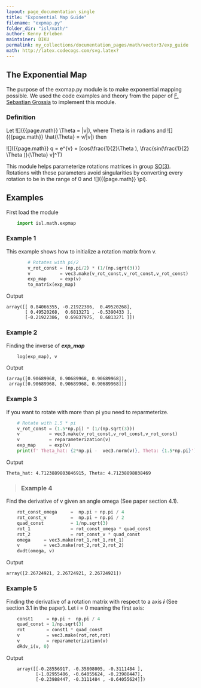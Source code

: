 ```yaml
---
layout: page_documentation_single
title: "Exponential Map Guide"
filename: "expmap.py"
folder_dir: "isl/math/"
author: Kenny Erleben
maintainer: DIKU
permalink: my_collections/documentation_pages/math/vector3/exp_guide
math: http://latex.codecogs.com/svg.latex? 
---
```

## The Exponential Map
The purpose of the exomap.py module is to make exponential mapping possible. 
We used the code examples and theory from the paper of [F. Sebastian Grossia](https://www.cs.cmu.edu/~spiff/moedit99/expmap.pdf) to implement this module.
    
### Definition
Let ![]({{page.math}} \Theta = |v|), where Theta is in radians and ![]({{page.math}} \hat{\Theta} = v/|v|) then

![]({{page.math}} q = e^{v} = [cos(\frac{1}{2}\Theta ), \frac{sin(\frac{1}{2} \Theta )}{\Theta} v]^T)

This module helps parameterize rotations matrices in group [SO(3)](https://en.wikipedia.org/wiki/3D_rotation_group). Rotations with these parameters avoid 
singularities by converting every rotation to be in the range of 0 and ![]({{page.math}} \pi).

## Examples
First load the module
```python
    import isl.math.expmap
```
### Example 1
This example shows how to initialize a rotation matrix from v. 
```python
        # Rotates with pi/2
        v_rot_const = (np.pi/2) * (1/(np.sqrt(3)))
        v           = vec3.make(v_rot_const,v_rot_const,v_rot_const)
        exp_map     = exp(v)
        to_matrix(exp_map)
```
Output
```
array([[ 0.84066355, -0.21922386,  0.49520268],
       [ 0.49520268,  0.6813271 , -0.5390433 ],
       [-0.21922386,  0.69837975,  0.6813271 ]])
```
### Example 2
Finding the inverse of ***exp_map***
```python
    log(exp_map), v
```
Output
```
(array([0.90689968, 0.90689968, 0.90689968]),
 array([0.90689968, 0.90689968, 0.90689968]))
```

### Example 3
If you want to rotate with more than pi you need to reparmeterize.
```python
    # Rotate with 1.5 * pi
    v_rot_const = (1.5*np.pi) * (1/(np.sqrt(3)))
    v           = vec3.make(v_rot_const,v_rot_const,v_rot_const)
    v           = reparameterization(v)
    exp_map     = exp(v)
    print(f' Theta_hat: {2*np.pi -  vec3.norm(v)}, Theta: {1.5*np.pi}')
```
Output
```
Theta_hat: 4.7123889803846915, Theta: 4.71238898038469
```

>### Example 4
Find the derivative of v given an angle omega (See paper section 4.1).
```python
    rot_const_omega     =  np.pi + np.pi / 4
    rot_const_v         =  np.pi + np.pi / 2 
    quad_const          = 1/np.sqrt(3)
    rot_1               = rot_const_omega * quad_const
    rot_2               = rot_const_v * quad_const
    omega     = vec3.make(rot_1,rot_1,rot_1)
    v         = vec3.make(rot_2,rot_2,rot_2)
    dvdt(omega, v)
```
Output
```
array([2.26724921, 2.26724921, 2.26724921])
```

### Example 5
Finding the derivative of a rotation matrix with respect to a axis ***i*** (See section 3.1 in the paper).
Let i = 0 meaning the first axis:
```python
    const1     = np.pi +  np.pi / 4
    quad_const = 1/np.sqrt(3)
    rot        = const1 * quad_const
    v          = vec3.make(rot,rot,rot)
    v          = reparameterization(v)
    dRdv_i(v, 0)
```
Output
```
    array([[-0.28556917, -0.35808005, -0.3111484 ],
           [-1.02955486, -0.64055624, -0.23988447],
           [-0.23988447, -0.3111484 , -0.64055624]])
```

